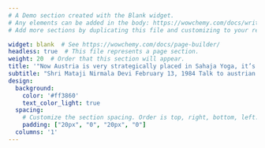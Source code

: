 ```yaml
---
# A Demo section created with the Blank widget.
# Any elements can be added in the body: https://wowchemy.com/docs/writing-markdown-latex/
# Add more sections by duplicating this file and customizing to your requirements.

widget: blank  # See https://wowchemy.com/docs/page-builder/
headless: true  # This file represents a page section.
weight: 20  # Order that this section will appear.
title: '"Now Austria is very strategically placed in Sahaja Yoga, it’s a bridge. It’s a bridge between the left and the right."'
subtitle: "Shri Mataji Nirmala Devi February 13, 1984 Talk to austrian yoghis, Bordi India"
design:
  background:
    color: '#ff3860'
    text_color_light: true
  spacing:
    # Customize the section spacing. Order is top, right, bottom, left.
    padding: ["20px", "0", "20px", "0"]
  columns: '1'
---
```


